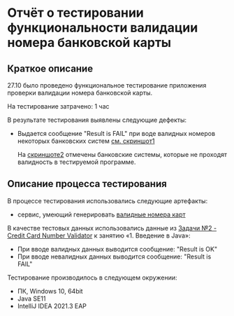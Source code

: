 # Отчёт о тестировании функциональности валидации номера банковской карты

## Краткое описание

27.10 было проведено функциональное тестирование приложения проверки валидации номера банковской карты.

На тестирование затрачено: 1 час

В результате тестирования выявлены следующие дефекты:
* Выдается сообщение "Result is FAIL" при воде валидных номеров некоторых банковских систем [см. скриншот1](https://prnt.sc/1xihjsb)
  
  На [скриншоте2](https://prnt.sc/1xijh4d) отмечены банковские системы, которые не проходят валидность в тестируемой программе.

## Описание процесса тестирования

В процессе тестирования использовались следующие артефакты:
* сервис, умеющий генерировать [валидные номера карт](freeformatter.com)

В качестве тестовых данных использовались данные из [Задачи №2 - Credit Card Number Validator](https://github.com/netology-code/javaqa-homeworks/blob/master/intro/MERGED.md) к занятию «1. Введение в Java»:
* При вводе валидных данных выводится сообщение: "Result is OK"
* При вводе невалидных данных выводится сообщение: "Result is FAIL"

Тестирование производилось в следующем окружении:
* ПК, Windows 10, 64bit
* Java SE11
* IntelliJ IDEA 2021.3 EAP